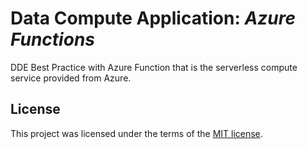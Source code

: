 # Data Compute Application: _Azure Functions_

DDE Best Practice with Azure Function that is the serverless compute service
provided from Azure.

## License

This project was licensed under the terms of the [MIT license](LICENSE).
